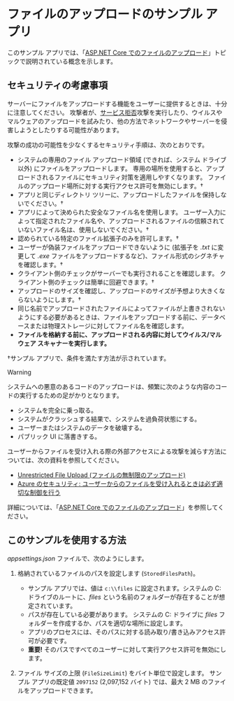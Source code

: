 # <a name="upload-files-sample-app"></a>ファイルのアップロードのサンプル アプリ

このサンプル アプリでは、「[ASP.NET Core でのファイルのアップロード](https://docs.microsoft.com/aspnet/core/mvc/models/file-uploads)」トピックで説明されている概念を示します。

## <a name="security-considerations"></a>セキュリティの考慮事項

サーバーにファイルをアップロードする機能をユーザーに提供するときは、十分に注意してください。 攻撃者が、[サービス拒否](/windows-hardware/drivers/ifs/denial-of-service)攻撃を実行したり、ウイルスやマルウェアのアップロードを試みたり、他の方法でネットワークやサーバーを侵害しようとしたりする可能性があります。

攻撃の成功の可能性を少なくするセキュリティ手順は、次のとおりです。

* システムの専用のファイル アップロード領域 (できれば、システム ドライブ以外) にファイルをアップロードします。 専用の場所を使用すると、アップロードされるファイルにセキュリティ対策を適用しやすくなります。 ファイルのアップロード場所に対する実行アクセス許可を無効にします。&dagger;
* アプリと同じディレクトリ ツリーに、アップロードしたファイルを保持しないでください。&dagger;
* アプリによって決められた安全なファイル名を使用します。 ユーザー入力によって指定されたファイル名や、アップロードされるファイルの信頼されていないファイル名は、使用しないでください。&dagger;
* 認められている特定のファイル拡張子のみを許可します。&dagger;
* ユーザーが偽装ファイルをアップロードできないように (拡張子を *.txt* に変更して *.exe* ファイルをアップロードするなど)、ファイル形式のシグネチャを確認します。&dagger;
* クライアント側のチェックがサーバーでも実行されることを確認します。 クライアント側のチェックは簡単に回避できます。&dagger;
* アップロードのサイズを確認し、アップロードのサイズが予想より大きくならないようにします。&dagger;
* 同じ名前でアップロードされたファイルによってファイルが上書きされないようにする必要があるときは、ファイルをアップロードする前に、データベースまたは物理ストレージに対してファイル名を確認します。
* **ファイルを格納する前に、アップロードされる内容に対してウイルス/マルウェア スキャナーを実行します。**

&dagger;サンプル アプリで、条件を満たす方法が示されています。

> [!WARNING]
> システムへの悪意のあるコードのアップロードは、頻繁に次のような内容のコードの実行するための足がかりとなります。
>
> * システムを完全に乗っ取る。
> * システムがクラッシュする結果で、システムを過負荷状態にする。
> * ユーザーまたはシステムのデータを破壊する。
> * パブリック UI に落書きする。
>
> ユーザーからファイルを受け入れる際の外部アクセスによる攻撃を減らす方法については、次の資料を参照してください。
>
> * [Unrestricted File Upload (ファイルの無制限のアップロード)](https://www.owasp.org/index.php/Unrestricted_File_Upload)
> * [Azure のセキュリティ: ユーザーからのファイルを受け入れるときは必ず適切な制御を行う](/azure/security/azure-security-threat-modeling-tool-input-validation#controls-users)

詳細については、「[ASP.NET Core でのファイルのアップロード](https://docs.microsoft.com/aspnet/core/mvc/models/file-uploads)」を参照してください。

## <a name="how-to-use-the-sample"></a>このサンプルを使用する方法

*appsettings.json* ファイルで、次のようにします。

1. 格納されているファイルのパスを設定します (`StoredFilesPath`)。

   * サンプル アプリでは、値は `c:\\files` に設定されます。システムの C: ドライブのルートに、*files* という名前のフォルダーが存在することが想定されています。
   * パスが存在している必要があります。 システムの C: ドライブに *files* フォルダーを作成するか、パスを適切な場所に設定します。
   * アプリのプロセスには、そのパスに対する読み取り/書き込みアクセス許可が必要です。
   * **重要!** そのパスですべてのユーザーに対して実行アクセス許可を無効にします。

1. ファイル サイズの上限 (`FileSizeLimit`) をバイト単位で設定します。 サンプル アプリの既定値 `2097152` (2,097,152 バイト) では、最大 2 MB のファイルをアップロードできます。
